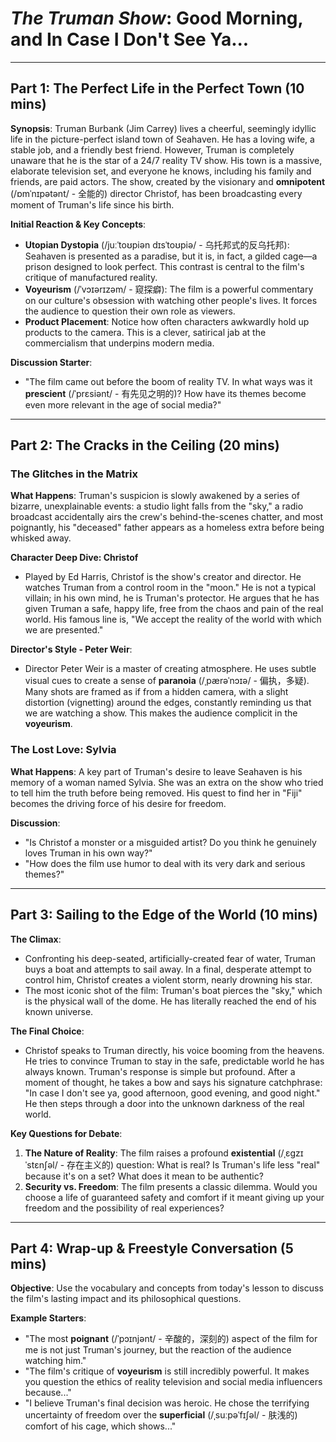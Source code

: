 # *The Truman Show*: Good Morning, and In Case I Don't See Ya...

---

## Part 1: The Perfect Life in the Perfect Town (10 mins)

**Synopsis**:
Truman Burbank (Jim Carrey) lives a cheerful, seemingly idyllic life in the picture-perfect island town of Seahaven. He has a loving wife, a stable job, and a friendly best friend. However, Truman is completely unaware that he is the star of a 24/7 reality TV show. His town is a massive, elaborate television set, and everyone he knows, including his family and friends, are paid actors. The show, created by the visionary and **omnipotent** (/ɒmˈnɪpətənt/ - 全能的) director Christof, has been broadcasting every moment of Truman's life since his birth.

**Initial Reaction & Key Concepts**:
*   **Utopian Dystopia** (/juːˈtoʊpiən dɪsˈtoʊpiə/ - 乌托邦式的反乌托邦): Seahaven is presented as a paradise, but it is, in fact, a gilded cage—a prison designed to look perfect. This contrast is central to the film's critique of manufactured reality.
*   **Voyeurism** (/ˈvɔɪərɪzəm/ - 窥探癖): The film is a powerful commentary on our culture's obsession with watching other people's lives. It forces the audience to question their own role as viewers.
*   **Product Placement**: Notice how often characters awkwardly hold up products to the camera. This is a clever, satirical jab at the commercialism that underpins modern media.

**Discussion Starter**:
*   "The film came out before the boom of reality TV. In what ways was it **prescient** (/ˈprɛsiənt/ - 有先见之明的)? How have its themes become even more relevant in the age of social media?"

---

## Part 2: The Cracks in the Ceiling (20 mins)

### **The Glitches in the Matrix**
**What Happens**: Truman's suspicion is slowly awakened by a series of bizarre, unexplainable events: a studio light falls from the "sky," a radio broadcast accidentally airs the crew's behind-the-scenes chatter, and most poignantly, his "deceased" father appears as a homeless extra before being whisked away.

**Character Deep Dive: Christof**
*   Played by Ed Harris, Christof is the show's creator and director. He watches Truman from a control room in the "moon." He is not a typical villain; in his own mind, he is Truman's protector. He argues that he has given Truman a safe, happy life, free from the chaos and pain of the real world. His famous line is, "We accept the reality of the world with which we are presented."

**Director's Style - Peter Weir**:
*   Director Peter Weir is a master of creating atmosphere. He uses subtle visual cues to create a sense of **paranoia** (/ˌpærəˈnɔɪə/ - 偏执，多疑). Many shots are framed as if from a hidden camera, with a slight distortion (vignetting) around the edges, constantly reminding us that we are watching a show. This makes the audience complicit in the **voyeurism**.

### **The Lost Love: Sylvia**
**What Happens**: A key part of Truman's desire to leave Seahaven is his memory of a woman named Sylvia. She was an extra on the show who tried to tell him the truth before being removed. His quest to find her in "Fiji" becomes the driving force of his desire for freedom.

**Discussion**:
*   "Is Christof a monster or a misguided artist? Do you think he genuinely loves Truman in his own way?"
*   "How does the film use humor to deal with its very dark and serious themes?"

---

## Part 3: Sailing to the Edge of the World (10 mins)

**The Climax**:
*   Confronting his deep-seated, artificially-created fear of water, Truman buys a boat and attempts to sail away. In a final, desperate attempt to control him, Christof creates a violent storm, nearly drowning his star.
*   The most iconic shot of the film: Truman's boat pierces the "sky," which is the physical wall of the dome. He has literally reached the end of his known universe.

**The Final Choice**:
*   Christof speaks to Truman directly, his voice booming from the heavens. He tries to convince Truman to stay in the safe, predictable world he has always known. Truman's response is simple but profound. After a moment of thought, he takes a bow and says his signature catchphrase: "In case I don't see ya, good afternoon, good evening, and good night." He then steps through a door into the unknown darkness of the real world.

**Key Questions for Debate**:
1.  **The Nature of Reality**: The film raises a profound **existential** (/ˌɛɡzɪˈstɛnʃəl/ - 存在主义的) question: What is real? Is Truman's life less "real" because it's on a set? What does it mean to be authentic?
2.  **Security vs. Freedom**: The film presents a classic dilemma. Would you choose a life of guaranteed safety and comfort if it meant giving up your freedom and the possibility of real experiences?

---

## Part 4: Wrap-up & Freestyle Conversation (5 mins)

**Objective**:
Use the vocabulary and concepts from today's lesson to discuss the film's lasting impact and its philosophical questions.

**Example Starters**:
*   "The most **poignant** (/ˈpɔɪnjənt/ - 辛酸的，深刻的) aspect of the film for me is not just Truman's journey, but the reaction of the audience watching him."
*   "The film's critique of **voyeurism** is still incredibly powerful. It makes you question the ethics of reality television and social media influencers because..."
*   "I believe Truman's final decision was heroic. He chose the terrifying uncertainty of freedom over the **superficial** (/ˌsuːpəˈfɪʃəl/ - 肤浅的) comfort of his cage, which shows..."